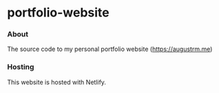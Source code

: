 # portfolio-website

### About
The source code to my personal portfolio website (https://augustrm.me) <br />

### Hosting
This website is hosted with Netlify.
